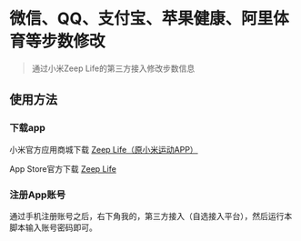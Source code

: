 # 微信、QQ、支付宝、苹果健康、阿里体育等步数修改

> 通过小米Zeep Life的第三方接入修改步数信息

## 使用方法

### 下载app
小米官方应用商城下载 [Zeep Life（原小米运动APP）](https://app.mi.com/details?id=com.xiaomi.hm.health)

App Store官方下载 [Zeep Life](https://apps.apple.com/cn/app/zepp-life-%E5%8E%9F%E5%B0%8F%E7%B1%B3%E8%BF%90%E5%8A%A8/id938688461)

### 注册App账号

通过手机注册账号之后，右下角我的，第三方接入（自选接入平台），然后运行本脚本输入账号密码即可。